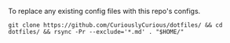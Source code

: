 To replace any existing config files with this repo's configs.
```
git clone https://github.com/CuriouslyCurious/dotfiles/ && cd dotfiles/ && rsync -Pr --exclude='*.md' . "$HOME/"
```
